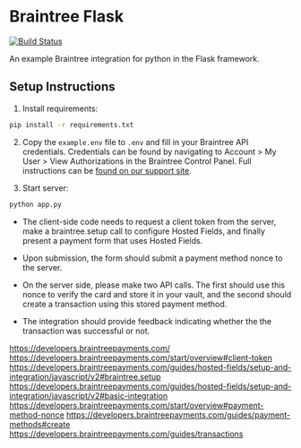 # Braintree Flask
[![Build Status](https://travis-ci.org/braintree/braintree_flask_example.svg?branch=master)](https://travis-ci.org/braintree/braintree_flask_example)

An example Braintree integration for python in the Flask framework.

## Setup Instructions

1. Install requirements:
  ```sh
  pip install -r requirements.txt
  ```

2. Copy the `example.env` file to `.env` and fill in your Braintree API credentials. Credentials can be found by navigating to Account > My User > View Authorizations in the Braintree Control Panel. Full instructions can be [found on our support site](https://articles.braintreepayments.com/control-panel/important-gateway-credentials#api-credentials).

3. Start server:
  ```sh
  python app.py
  ```

- The client-side code needs to request a client token from the server, make a braintree.setup call to configure Hosted Fields, and finally present a payment form that uses Hosted Fields.  

- Upon submission, the form should submit a payment method nonce to the server.
 
- On the server side, please make two API calls. The first should use this nonce to verify the card and store it in your vault, and the second should create a transaction using this stored payment method.
 
- The integration should provide feedback indicating whether the the transaction was successful or not.


https://developers.braintreepayments.com/
https://developers.braintreepayments.com/start/overview#client-token
https://developers.braintreepayments.com/guides/hosted-fields/setup-and-integration/javascript/v2#braintree.setup
https://developers.braintreepayments.com/guides/hosted-fields/setup-and-integration/javascript/v2#basic-integration
https://developers.braintreepayments.com/start/overview#payment-method-nonce
https://developers.braintreepayments.com/guides/payment-methods#create
https://developers.braintreepayments.com/guides/transactions
